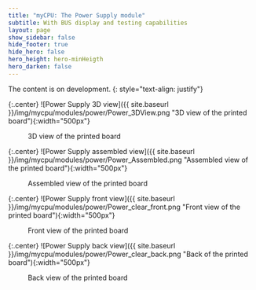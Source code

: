 ```yaml
---
title: "myCPU: The Power Supply module"
subtitle: With BUS display and testing capabilities 
layout: page
show_sidebar: false
hide_footer: true
hide_hero: false
hero_height: hero-minHeigth
hero_darken: false
---
```

The content is on development.
{: style="text-align: justify"}

{:.center}
![Power Supply 3D view]({{ site.baseurl }}/img/mycpu/modules/power/Power_3DView.png "3D view of the printed board"){:width="500px"}
<figure>3D view of the printed board</figure>

{:.center}
![Power Supply assembled view]({{ site.baseurl }}/img/mycpu/modules/power/Power_Assembled.png "Assembled view of the printed board"){:width="500px"}
<figure>Assembled view of the printed board</figure>

{:.center}
![Power Supply front view]({{ site.baseurl }}/img/mycpu/modules/power/Power_clear_front.png "Front view of the printed board"){:width="500px"}
<figure>Front view of the printed board</figure>

{:.center}
![Power Supply back view]({{ site.baseurl }}/img/mycpu/modules/power/Power_clear_back.png "Back of the printed board"){:width="500px"}
<figure>Back view of the printed board</figure>